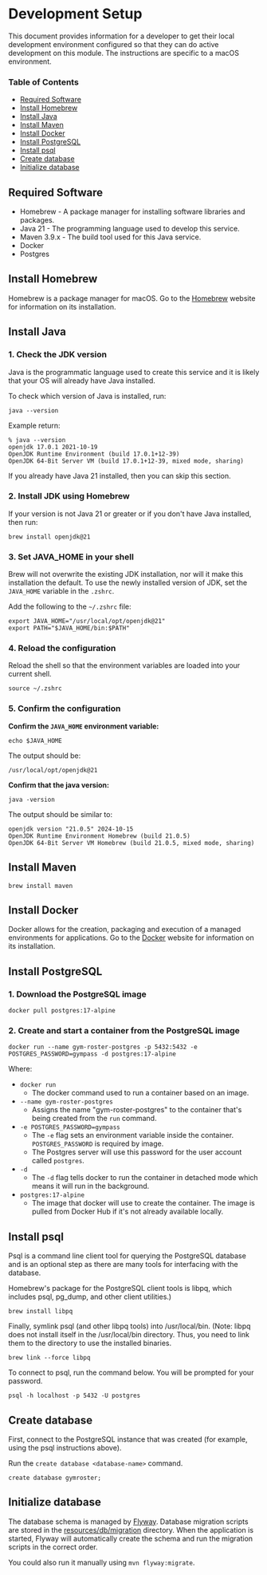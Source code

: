 
# Development Setup
This document provides information for a developer to get their local development environment configured so that they can do active development on this module. The instructions are specific to a macOS environment. 

### Table of Contents
* [Required Software](#required-software)
* [Install Homebrew](#install-homebrew)
* [Install Java](#install-java)
* [Install Maven](#install-maven)
* [Install Docker](#install-docker)
* [Install PostgreSQL](#install-postgresql)
* [Install psql](#install-psql)
* [Create database](#create-database)
* [Initialize database](#initialize-database)

## Required Software
* Homebrew - A package manager for installing software libraries and packages.
* Java 21 - The programming language used to develop this service.
* Maven 3.9.x - The build tool used for this Java service.
* Docker
* Postgres

## Install Homebrew

Homebrew is a package manager for macOS. Go to the [Homebrew](https://brew.sh/) website for information on its installation. 

## Install Java

### 1. Check the JDK version
Java is the programmatic language used to create this service and it is likely that your OS will already have Java installed.

To check which version of Java is installed, run:
```shell
java --version
```

Example return:
```text
% java --version
openjdk 17.0.1 2021-10-19
OpenJDK Runtime Environment (build 17.0.1+12-39)
OpenJDK 64-Bit Server VM (build 17.0.1+12-39, mixed mode, sharing)
```

If you already have Java 21 installed, then you can skip this section.

### 2. Install JDK using Homebrew
If your version is not Java 21 or greater or if you don't have Java installed, then run:
```shell
brew install openjdk@21
```

### 3. Set JAVA_HOME in your shell
Brew will not overwrite the existing JDK installation, nor will it make this installation the default. To use the newly installed version of JDK, set the `JAVA_HOME` variable in the `.zshrc`.

Add the following to the `~/.zshrc` file:
```text
export JAVA_HOME="/usr/local/opt/openjdk@21"
export PATH="$JAVA_HOME/bin:$PATH"
```

### 4. Reload the configuration
Reload the shell so that the environment variables are loaded into your current shell.
```shell
source ~/.zshrc
```

### 5. Confirm the configuration
**Confirm the `JAVA_HOME` environment variable:**
```shell
echo $JAVA_HOME
```
The output should be:
```text
/usr/local/opt/openjdk@21
```

**Confirm that the java version:**
```shell
java -version
```
The output should be similar to:
```text
openjdk version "21.0.5" 2024-10-15
OpenJDK Runtime Environment Homebrew (build 21.0.5)
OpenJDK 64-Bit Server VM Homebrew (build 21.0.5, mixed mode, sharing)
```

## Install Maven

```shell
brew install maven
```

## Install Docker
Docker allows for the creation, packaging and execution of a managed environments for applications. Go to the [Docker](https://docs.docker.com/get-started/get-docker/) website for information on its installation.

## Install PostgreSQL

### 1. Download the PostgreSQL image
```shell
docker pull postgres:17-alpine
```

### 2. Create and start a container from the PostgreSQL image
```shell
docker run --name gym-roster-postgres -p 5432:5432 -e POSTGRES_PASSWORD=gympass -d postgres:17-alpine 
```
Where:
* `docker run`
   * The docker command used to run a container based on an image.
* `--name gym-roster-postgres`
   * Assigns the name "gym-roster-postgres" to the container that's being created from the `run` command.
* `-e POSTGRES_PASSWORD=gympass`
   * The `-e` flag sets an environment variable inside the container. `POSTGRES_PASSWORD` is required by image.
   * The Postgres server will use this password for the user account called `postgres`.
* `-d`
   * The `-d` flag tells docker to run the container in detached mode which means it will run in the background. 
* `postgres:17-alpine`
   * The image that docker will use to create the container. The image is pulled from Docker Hub if it's not already available locally. 

## Install psql
Psql is a command line client tool for querying the PostgreSQL database and is an optional step as there are many tools for interfacing with the database.

Homebrew's package for the PostgreSQL client tools is libpq, which includes psql, pg_dump, and other client utilities.)
```shell
brew install libpq
```

Finally, symlink psql (and other libpq tools) into /usr/local/bin. (Note: libpq does not install itself in the /usr/local/bin directory. Thus, you need to link them to the directory to use the installed binaries.
```shell
brew link --force libpq
```

To connect to psql, run the command below. You will be prompted for your password.
```shell
psql -h localhost -p 5432 -U postgres
```

## Create database

First, connect to the PostgreSQL instance that was created (for example, using the psql instructions above).

Run the `create database <database-name>` command.
```text
create database gymroster;
```

## Initialize database
The database schema is managed by [Flyway](https://github.com/flyway/flyway). Database migration scripts are stored in the [resources/db/migration](../src/main/resources/db/migration) directory. 
When the application is started, Flyway will automatically create the schema and run the migration scripts in the correct order.

You could also run it manually using `mvn flyway:migrate`. 
